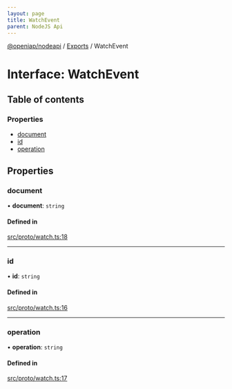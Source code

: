 ```yaml
---
layout: page
title: WatchEvent
parent: NodeJS Api
---
```

[@openiap/nodeapi](../README.html#) / [Exports](../modules.html#) / WatchEvent

# Interface: WatchEvent

## Table of contents

### Properties

- [document](WatchEvent.html##document)
- [id](WatchEvent.html##id)
- [operation](WatchEvent.html##operation)

## Properties

### document

• **document**: `string`

#### Defined in

[src/proto/watch.ts:18](https://github.com/openiap/nodeapi/blob/a6b5438/src/proto/watch.ts#L18)

___

### id

• **id**: `string`

#### Defined in

[src/proto/watch.ts:16](https://github.com/openiap/nodeapi/blob/a6b5438/src/proto/watch.ts#L16)

___

### operation

• **operation**: `string`

#### Defined in

[src/proto/watch.ts:17](https://github.com/openiap/nodeapi/blob/a6b5438/src/proto/watch.ts#L17)
